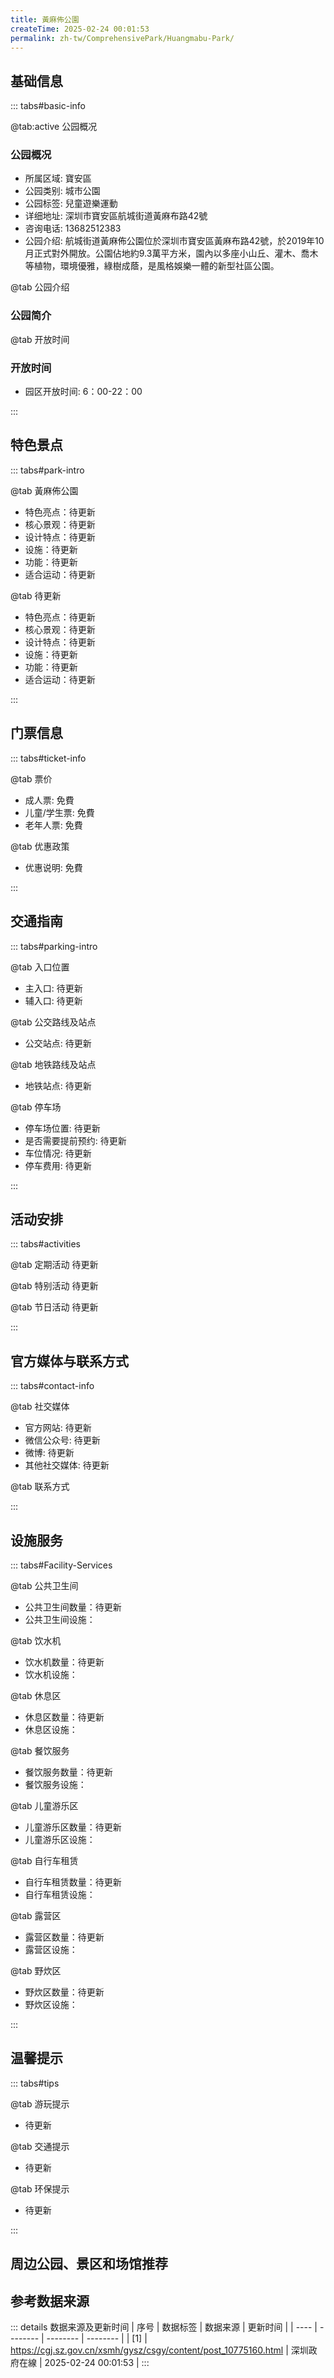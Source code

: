 ```yaml
---
title: 黃麻佈公園
createTime: 2025-02-24 00:01:53
permalink: zh-tw/ComprehensivePark/Huangmabu-Park/
---
```



<script setup>
import ImageSwiper from '/.vuepress/theme/components/ImageSwiper.vue'
// 轮播图数据
const swiperItems = [
    {
                link: 'https://cgj.sz.gov.cn/img/4/4005/4005929/10775160.png',
                title: '黃麻佈公園',
                description: '',
                author: '深圳政府在線',
                date: '2025/02/25'
                },
  {
                link: 'https://cgj.sz.gov.cn/img/4/4005/4005929/10775160.png',
                title: '黃麻佈公園',
                description: '',
                author: '深圳政府在線',
                date: '2025/02/25'
                }
]
// 配置项
const swiperConfig = {
  height: 500,
  showInfo: true
}
</script>
<!-- 轮播图组件 -->
<ImageSwiper :items="swiperItems" :config="swiperConfig" />



## 基础信息

::: tabs#basic-info

@tab:active 公园概况
### 公园概况
- 所属区域: 寶安區
- 公园类别: 城市公園
- 公园标签: 兒童遊樂運動
- 详细地址: 深圳市寶安區航城街道黃麻布路42號
- 咨询电话: 13682512383
- 公园介绍: 航城街道黃麻佈公園位於深圳市寶安區黃麻布路42號，於2019年10月正式對外開放。公園佔地約9.3萬平方米，園內以多座小山丘、灌木、喬木等植物，環境優雅，綠樹成蔭，是風格娛樂一體的新型社區公園。

@tab 公园介绍
### 公园简介
@tab 开放时间
### 开放时间
- 园区开放时间: 6：00-22：00

:::

## 特色景点

::: tabs#park-intro

@tab 黃麻佈公園
<ImageCard
image="https://cgj.sz.gov.cn/images/index20230710_1.png"
    title="黃麻佈公園"
    description="黃麻佈公園總面積為93740.99平方米，公園內有遊樂設施、健身器材、休閒、娛樂，有寬闊場地可以足夠戶外活動，方便遊客市民娛樂、休閒、玩耍。公園主要以喬木、灌木為主，是地帶性植被主要生存地、繁殖地和原生地，以維持原始生態環境為主的公園。"
    date=""
    author="深圳政府在線"
/>


- 特色亮点：待更新
- 核心景观：待更新
- 设计特点：待更新
- 设施：待更新
- 功能：待更新
- 适合运动：待更新

@tab 待更新
<ImageCard
image="https://cgj.sz.gov.cn/images/index20230710_1.png"
    title="黃麻佈公園"
    description="黃麻佈公園總面積為93740.99平方米，公園內有遊樂設施、健身器材、休閒、娛樂，有寬闊場地可以足夠戶外活動，方便遊客市民娛樂、休閒、玩耍。公園主要以喬木、灌木為主，是地帶性植被主要生存地、繁殖地和原生地，以維持原始生態環境為主的公園。"
    date=""
    author="深圳政府在線"
/>


- 特色亮点：待更新
- 核心景观：待更新
- 设计特点：待更新
- 设施：待更新
- 功能：待更新
- 适合运动：待更新

:::

## 门票信息

::: tabs#ticket-info

@tab 票价
- 成人票: 免費
- 儿童/学生票: 免費
- 老年人票: 免費

@tab 优惠政策
- 优惠说明: 免費

:::

## 交通指南

::: tabs#parking-intro

@tab 入口位置
- 主入口: 待更新
- 辅入口: 待更新

@tab 公交路线及站点
- 公交站点: 待更新

@tab 地铁路线及站点
- 地铁站点: 待更新

@tab 停车场
- 停车场位置: 待更新
- 是否需要提前预约: 待更新
- 车位情况: 待更新
- 停车费用: 待更新

:::

## 活动安排

::: tabs#activities

@tab 定期活动
待更新

@tab 特别活动
待更新

@tab 节日活动
待更新

:::

## 官方媒体与联系方式

::: tabs#contact-info

@tab 社交媒体
- 官方网站: 待更新
- 微信公众号: 待更新
- 微博: 待更新
- 其他社交媒体: 待更新

@tab 联系方式

:::

## 设施服务

::: tabs#Facility-Services

@tab 公共卫生间
- 公共卫生间数量：待更新
- 公共卫生间设施：

@tab 饮水机
- 饮水机数量：待更新
- 饮水机设施：

@tab 休息区
- 休息区数量：待更新
- 休息区设施：

@tab 餐饮服务
- 餐饮服务数量：待更新
- 餐饮服务设施：

@tab 儿童游乐区
- 儿童游乐区数量：待更新
- 儿童游乐区设施：

@tab 自行车租赁
- 自行车租赁数量：待更新
- 自行车租赁设施：

@tab 露营区
- 露营区数量：待更新
- 露营区设施：

@tab 野炊区
- 野炊区数量：待更新
- 野炊区设施：

:::

## 温馨提示

::: tabs#tips

@tab 游玩提示
- 待更新

@tab 交通提示
- 待更新

@tab 环保提示
- 待更新

:::

## 周边公园、景区和场馆推荐

<CardGrid>
  <ImageCard
        image="https://cgj.sz.gov.cn/img/4/4005/4005931/10775161.png"
        title="南光祕境公園"
        description="停車場共有40個停車位，1個籃球場，1個兒童樂園，1個水上獨木舟俱樂部驛站，總面積12910㎡（含停車場、籃球場）。"
        href="zh-tw/ComprehensivePark/Nanguang Secret Park"
        author="深圳政府在線"
        date="2025/01/02"
      />
      <ImageCard
        image="https://cgj.sz.gov.cn/img/4/4005/4005931/10775161.png"
        title="南光祕境公園"
        description="停車場共有40個停車位，1個籃球場，1個兒童樂園，1個水上獨木舟俱樂部驛站，總面積12910㎡（含停車場、籃球場）。"
        href="zh-tw/ComprehensivePark/Nanguang Secret Park"
        author="深圳政府在線"
        date="2025/01/02"
      />
    </CardGrid>


## 参考数据来源

::: details 数据来源及更新时间
| 序号 | 数据标签 | 数据来源 | 更新时间 |
| ---- | -------- | -------- | -------- |
| [1] | https://cgj.sz.gov.cn/xsmh/gysz/csgy/content/post_10775160.html | 深圳政府在線 | 2025-02-24 00:01:53 |
:::

